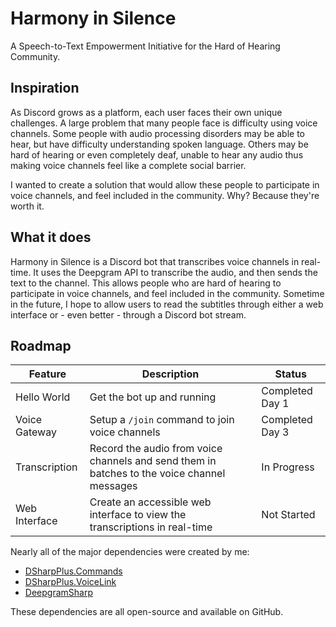 # Harmony in Silence
A Speech-to-Text Empowerment Initiative for the Hard of Hearing Community.

## Inspiration
As Discord grows as a platform, each user faces their own unique challenges. A large problem that many people face is difficulty using voice channels. Some people with audio processing disorders may be able to hear, but have difficulty understanding spoken language. Others may be hard of hearing or even completely deaf, unable to hear any audio thus making voice channels feel like a complete social barrier.

I wanted to create a solution that would allow these people to participate in voice channels, and feel included in the community. Why? Because they're worth it.

## What it does
Harmony in Silence is a Discord bot that transcribes voice channels in real-time. It uses the Deepgram API to transcribe the audio, and then sends the text to the channel. This allows people who are hard of hearing to participate in voice channels, and feel included in the community. Sometime in the future, I hope to allow users to read the subtitles through either a web interface or - even better - through a Discord bot stream.

## Roadmap
| Feature       | Description                                                                                 | Status          |
|---------------|---------------------------------------------------------------------------------------------|-----------------|
| Hello World   | Get the bot up and running                                                                  | Completed Day 1 |
| Voice Gateway | Setup a `/join` command to join voice channels                                              | Completed Day 3 |
| Transcription | Record the audio from voice channels and send them in batches to the voice channel messages | In Progress     |
| Web Interface | Create an accessible web interface to view the transcriptions in real-time                  | Not Started     |

Nearly all of the major dependencies were created by me:
- [DSharpPlus.Commands](https://github.com/DSharpPlus/DSharpPlus/pull/1680/)
- [DSharpPlus.VoiceLink](https://github.com/OoLunar/DSharpPlus.VoiceLink/)
- [DeepgramSharp](https://github.com/OoLunar/DeepgramSharp)

These dependencies are all open-source and available on GitHub.